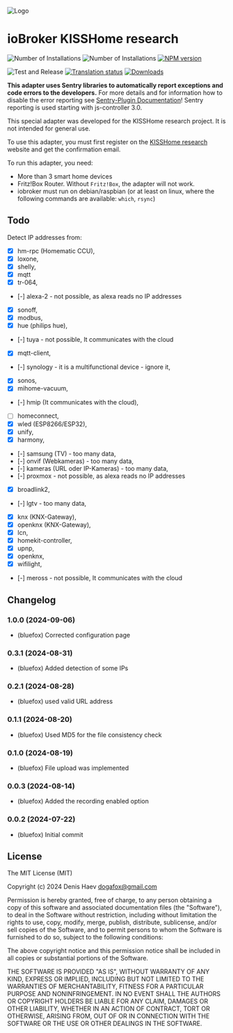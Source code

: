 ![Logo](admin/kisshome-research.png)

# ioBroker KISSHome research

![Number of Installations](http://iobroker.live/badges/kisshome-research-installed.svg)
![Number of Installations](http://iobroker.live/badges/kisshome-research-stable.svg)
[![NPM version](http://img.shields.io/npm/v/iobroker.kisshome-research.svg)](https://www.npmjs.com/package/iobroker.kisshome-research)

![Test and Release](https://github.com/ioBroker/ioBroker.kisshome-research/workflows/Test%20and%20Release/badge.svg)
[![Translation status](https://weblate.iobroker.net/widgets/adapters/-/kisshome-research/svg-badge.svg)](https://weblate.iobroker.net/engage/adapters/?utm_source=widget)
[![Downloads](https://img.shields.io/npm/dm/iobroker.kisshome-research.svg)](https://www.npmjs.com/package/iobroker.kisshome-research)

**This adapter uses Sentry libraries to automatically report exceptions and code errors to the developers.** For more details and for information how to disable the error reporting see [Sentry-Plugin Documentation](https://github.com/ioBroker/plugin-sentry#plugin-sentry)! Sentry reporting is used starting with js-controller 3.0.

This special adapter was developed for the KISSHome research project. It is not intended for general use.

To use this adapter, you must first register on the [KISSHome research](https://kisshome-feldversuch.if-is.net) website and get the confirmation email.

To run this adapter, you need:

-   More than 3 smart home devices
-   Fritz!Box Router. Without `Fritz!Box`, the adapter will not work.
-   iobroker must run on debian/raspbian (or at least on linux, where the following commands are available: `which`, `rsync`)

## Todo

Detect IP addresses from:

-   [x] hm-rpc (Homematic CCU),
-   [x] loxone,
-   [x] shelly,
-   [x] mqtt
-   [x] tr-064,
-   [-] alexa-2 - not possible, as alexa reads no IP addresses
-   [x] sonoff,
-   [x] modbus,
-   [x] hue (philips hue),
-   [-] tuya - not possible, It communicates with the cloud
-   [x] mqtt-client,
-   [-] synology - it is a multifunctional device - ignore it,
-   [x] sonos,
-   [x] mihome-vacuum,
-   [-] hmip (It communicates with the cloud),
-   [ ] homeconnect,
-   [x] wled (ESP8266/ESP32),
-   [x] unify,
-   [x] harmony,
-   [-] samsung (TV) - too many data,
-   [-] onvif (Webkameras) - too many data,
-   [-] kameras (URL oder IP-Kameras) - too many data,
-   [-] proxmox - not possible, as alexa reads no IP addresses
-   [x] broadlink2,
-   [-] lgtv - too many data,
-   [x] knx (KNX-Gateway),
-   [x] openknx (KNX-Gateway),
-   [x] lcn,
-   [x] homekit-controller,
-   [x] upnp,
-   [x] openknx,
-   [x] wifilight,
-   [-] meross - not possible, It communicates with the cloud

<!--
	Placeholder for the next version (at the beginning of the line):
	### **WORK IN PROGRESS**
-->

## Changelog

### 1.0.0 (2024-09-06)

-   (bluefox) Corrected configuration page

### 0.3.1 (2024-08-31)

-   (bluefox) Added detection of some IPs

### 0.2.1 (2024-08-28)

-   (bluefox) used valid URL address

### 0.1.1 (2024-08-20)

-   (bluefox) Used MD5 for the file consistency check

### 0.1.0 (2024-08-19)

-   (bluefox) File upload was implemented

### 0.0.3 (2024-08-14)

-   (bluefox) Added the recording enabled option

### 0.0.2 (2024-07-22)

-   (bluefox) Initial commit

## License

The MIT License (MIT)

Copyright (c) 2024 Denis Haev <dogafox@gmail.com>

Permission is hereby granted, free of charge, to any person obtaining a copy
of this software and associated documentation files (the "Software"), to deal
in the Software without restriction, including without limitation the rights
to use, copy, modify, merge, publish, distribute, sublicense, and/or sell
copies of the Software, and to permit persons to whom the Software is
furnished to do so, subject to the following conditions:

The above copyright notice and this permission notice shall be included in all
copies or substantial portions of the Software.

THE SOFTWARE IS PROVIDED "AS IS", WITHOUT WARRANTY OF ANY KIND, EXPRESS OR
IMPLIED, INCLUDING BUT NOT LIMITED TO THE WARRANTIES OF MERCHANTABILITY,
FITNESS FOR A PARTICULAR PURPOSE AND NONINFRINGEMENT. IN NO EVENT SHALL THE
AUTHORS OR COPYRIGHT HOLDERS BE LIABLE FOR ANY CLAIM, DAMAGES OR OTHER
LIABILITY, WHETHER IN AN ACTION OF CONTRACT, TORT OR OTHERWISE, ARISING FROM,
OUT OF OR IN CONNECTION WITH THE SOFTWARE OR THE USE OR OTHER DEALINGS IN THE
SOFTWARE.
